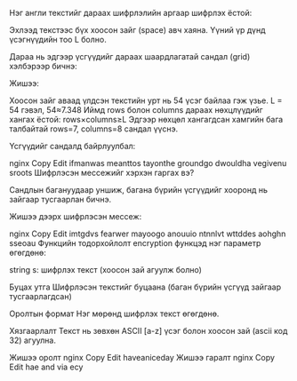 Нэг англи текстийг дараах шифрлэлийн аргаар шифрлэх ёстой:

Эхлээд текстээс бүх хоосон зайг (space) авч хаяна. Үүний үр дүнд үсэгнүүдийн тоо L болно.

Дараа нь эдгээр үсгүүдийг дараах шаардлагатай сандал (grid) хэлбэрээр бичнэ:

Жишээ:

Хоосон зайг аваад үлдсэн текстийн урт нь 54 үсэг байлаа гэж үзье. L = 54 гэвэл,
54≈7.348
Иймд rows болон columns дараах нөхцлүүдийг хангах ёстой:
rows×columns≥L
Эдгээр нөхцөл хангагдсан хамгийн бага талбайтай rows=7, columns=8 сандал үүснэ.

Үсгүүдийг сандалд байрлуулбал:

nginx
Copy
Edit
ifmanwas
meanttos
tayonthe
groundgo
dwouldha
vegivenu
sroots
Шифрлэсэн мессежийг хэрхэн гаргах вэ?

Сандлын багануудаар уншиж, багана бүрийн үсгүүдийг хооронд нь зайгаар тусгаарлан бичнэ.

Жишээ дээрх шифрлэсэн мессеж:

nginx
Copy
Edit
imtgdvs fearwer mayoogo anouuio ntnnlvt wttddes aohghn sseoau
Функцийн тодорхойлолт
encryption функцэд нэг параметр өгөгдөнө:

string s: шифрлэх текст (хоосон зай агуулж болно)

Буцах утга
Шифрлэсэн текстийг буцаана (баган бүрийн үсгүүд зайгаар тусгаарлагдсан)

Оролтын формат
Нэг мөрөнд шифрлэх текст өгөгдөнө.

Хязгаарлалт
Текст нь зөвхөн ASCII [a-z] үсэг болон хоосон зай (ascii код 32) агуулна.

Жишээ оролт
nginx
Copy
Edit
haveaniceday
Жишээ гаралт
nginx
Copy
Edit
hae and via ecy
